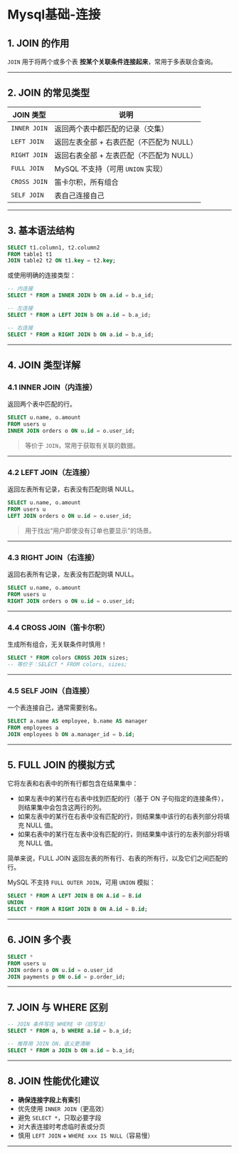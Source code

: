 # Mysql基础-连接


## 1. JOIN 的作用

`JOIN` 用于将两个或多个表 **按某个关联条件连接起来**，常用于多表联合查询。

---

## 2. JOIN 的常见类型

| JOIN 类型           | 说明                                   |
|---------------------|----------------------------------------|
| `INNER JOIN`        | 返回两个表中都匹配的记录（交集）       |
| `LEFT JOIN`         | 返回左表全部 + 右表匹配（不匹配为 NULL） |
| `RIGHT JOIN`        | 返回右表全部 + 左表匹配（不匹配为 NULL） |
| `FULL JOIN`         | MySQL 不支持（可用 `UNION` 实现）       |
| `CROSS JOIN`        | 笛卡尔积，所有组合                     |
| `SELF JOIN`         | 表自己连接自己                         |

---

## 3. 基本语法结构

```sql
SELECT t1.column1, t2.column2
FROM table1 t1
JOIN table2 t2 ON t1.key = t2.key;
```

或使用明确的连接类型：

```sql
-- 内连接
SELECT * FROM a INNER JOIN b ON a.id = b.a_id;

-- 左连接
SELECT * FROM a LEFT JOIN b ON a.id = b.a_id;

-- 右连接
SELECT * FROM a RIGHT JOIN b ON a.id = b.a_id;
```

---

## 4. JOIN 类型详解

### 4.1 INNER JOIN（内连接）

返回两个表中匹配的行。

```sql
SELECT u.name, o.amount
FROM users u
INNER JOIN orders o ON u.id = o.user_id;
```

> 等价于 `JOIN`，常用于获取有关联的数据。

---

### 4.2 LEFT JOIN（左连接）

返回左表所有记录，右表没有匹配则填 NULL。

```sql
SELECT u.name, o.amount
FROM users u
LEFT JOIN orders o ON u.id = o.user_id;
```

> 用于找出“用户即使没有订单也要显示”的场景。

---

### 4.3 RIGHT JOIN（右连接）

返回右表所有记录，左表没有匹配则填 NULL。

```sql
SELECT u.name, o.amount
FROM users u
RIGHT JOIN orders o ON u.id = o.user_id;
```

---

### 4.4 CROSS JOIN（笛卡尔积）

生成所有组合，无关联条件时慎用！

```sql
SELECT * FROM colors CROSS JOIN sizes;
-- 等价于：SELECT * FROM colors, sizes;
```

---

### 4.5 SELF JOIN（自连接）

一个表连接自己，通常需要别名。

```sql
SELECT a.name AS employee, b.name AS manager
FROM employees a
JOIN employees b ON a.manager_id = b.id;
```

---

## 5. FULL JOIN 的模拟方式

它将左表和右表中的所有行都包含在结果集中：

- 如果左表中的某行在右表中找到匹配的行（基于 ON 子句指定的连接条件），则结果集中会包含这两行的列。
- 如果左表中的某行在右表中没有匹配的行，则结果集中该行的右表列部分将填充 NULL 值。
- 如果右表中的某行在左表中没有匹配的行，则结果集中该行的左表列部分将填充 NULL 值。

简单来说，FULL JOIN 返回左表的所有行、右表的所有行，以及它们之间匹配的行。

MySQL 不支持 `FULL OUTER JOIN`，可用 `UNION` 模拟：

```sql
SELECT * FROM A LEFT JOIN B ON A.id = B.id
UNION
SELECT * FROM A RIGHT JOIN B ON A.id = B.id;
```

---

## 6. JOIN 多个表

```sql
SELECT *
FROM users u
JOIN orders o ON u.id = o.user_id
JOIN payments p ON o.id = p.order_id;
```

---

## 7. JOIN 与 WHERE 区别

```sql
-- JOIN 条件写在 WHERE 中（旧写法）
SELECT * FROM a, b WHERE a.id = b.a_id;

-- 推荐用 JOIN ON，语义更清晰
SELECT * FROM a JOIN b ON a.id = b.a_id;
```

---

## 8. JOIN 性能优化建议

- **确保连接字段上有索引**  
- 优先使用 `INNER JOIN`（更高效）  
- 避免 `SELECT *`，只取必要字段  
- 对大表连接时考虑临时表或分页  
- 慎用 `LEFT JOIN` + `WHERE xxx IS NULL`（容易慢）

---


